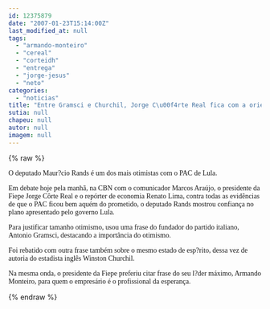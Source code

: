 ```yaml
---
id: 12375879
date: "2007-01-23T15:14:00Z"
last_modified_at: null
tags:
  - "armando-monteiro"
  - "cereal"
  - "corteidh"
  - "entrega"
  - "jorge-jesus"
  - "neto"
categories:
  - "noticias"
title: "Entre Gramsci e Churchil, Jorge C\u00f4rte Real fica com a orienta\u00e7\u00e3o de Armando Monteiro Neto"
sutia: null
chapeu: null
autor: null
imagem: null
---
```

{% raw %}
<p><P><FONT face=Verdana>O deputado Maur?cio Rands é um dos mais otimistas com o PAC de Lula. </FONT></P></p>
<p><P><FONT face=Verdana>Em debate hoje pela manhã, na CBN com o comunicador Marcos Araújo, o presidente da Fiepe Jorge Côrte Real e o repórter de economia Renato Lima, contra todas as evidências de que o PAC ficou bem aquém do prometido, o deputado Rands mostrou confiança no plano apresentado pelo governo Lula. </FONT></P></p>
<p><P><FONT face=Verdana>Para justificar tamanho otimismo, usou uma frase do fundador do partido italiano, Antonio Gramsci, destacando a importância do otimismo. </FONT></P></p>
<p><P><FONT face=Verdana>Foi rebatido com outra frase também sobre o mesmo estado de esp?rito, dessa vez de autoria do estadista inglês Winston Churchil. </FONT></P></p>
<p><P><FONT face=Verdana>Na mesma onda, o presidente da Fiepe preferiu citar frase do seu l?der máximo, Armando Monteiro, para quem o empresário é o profissional da esperança.</FONT></P> </p>
{% endraw %}